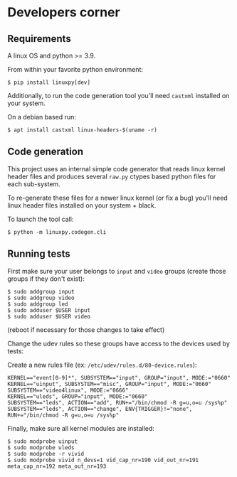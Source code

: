 # Developers corner

## Requirements

A linux OS and python >= 3.9.

From within your favorite python environment:

```console
$ pip install linuxpy[dev]
```

Additionally, to run the code generation tool you'll need `castxml` installed
on your system.

On a debian based run:

```console
$ apt install castxml linux-headers-$(uname -r)
```

## Code generation

This project uses an internal simple code generator that reads linux
kernel header files and produces several `raw.py` ctypes based python
files for each sub-system.

To re-generate these files for a newer linux kernel (or fix a bug)
you'll need linux header files installed on your system + black.

To launch the tool call:

```console
$ python -m linuxpy.codegen.cli
```

## Running tests

First make sure your user belongs to `input` and `video` groups (create those
groups if they don't exist):

```console
$ sudo addgroup input
$ sudo addgroup video
$ sudo addgroup led
$ sudo adduser $USER input
$ sudo adduser $USER video
```

(reboot if necessary for those changes to take effect)

Change the udev rules so these groups have access to the devices used by tests:

Create a new rules file (ex: `/etc/udev/rules.d/80-device.rules`):

```
KERNEL=="event[0-9]*", SUBSYSTEM=="input", GROUP="input", MODE:="0660"
KERNEL=="uinput", SUBSYSTEM=="misc", GROUP="input", MODE:="0660"
SUBSYSTEM=="video4linux", MODE:="0666"
KERNEL=="uleds", GROUP="input", MODE:="0660"
SUBSYSTEM=="leds", ACTION=="add", RUN+="/bin/chmod -R g=u,o=u /sys%p"
SUBSYSTEM=="leds", ACTION=="change", ENV{TRIGGER}!="none", RUN+="/bin/chmod -R g=u,o=u /sys%p"
```

Finally, make sure all kernel modules are installed:

```console
$ sudo modprobe uinput
$ sudo modprobe uleds
$ sudo modprobe -r vivid
$ sudo modprobe vivid n_devs=1 vid_cap_nr=190 vid_out_nr=191 meta_cap_nr=192 meta_out_nr=193
```
